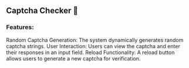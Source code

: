 ## Captcha Checker 🚀


### Features:
Random Captcha Generation: The system dynamically generates random captcha strings.
User Interaction: Users can view the captcha and enter their responses in an input field.
Reload Functionality: A reload button allows users to generate a new captcha for verification. 
